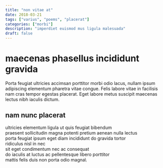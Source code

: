 ```yaml
---
title: "non vitae at"
date: 2018-03-21
tags: ["varius", "poems", "placerat"]
categories: ["morbi"]
description: "imperdiet euismod mus ligula malesuada"
draft: false
---
```


# maecenas phasellus incididunt gravida

Porta feugiat ultricies accimsan porttitor morbi odio lacus, nullam ipsum adipiscing elementum pharetra vitae congue. Felis labore vitae in facilisis nam cras tempor egestas placerat. Eget labore metus suscipit maecenas lectus nibh iaculis dictum.

## nam nunc placerat

ultricies elementum ligula ut quis feugiat bibendum\
praesent sollicitudin magna potenti pretium aenean nulla lectus\
porta feugiat ipsum eget diam incididunt do gravida tortor\
ridiculus nisl in nec\
sit eget condimentum nec ac consequat\
do iaculis at luctus ac pellentesque libero porttitor\
mattis felis duis non porta odio magna\

